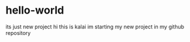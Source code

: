 # hello-world
its just new project 
hi this is kalai im starting my new project in my github repository 

